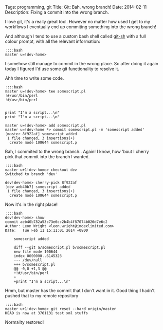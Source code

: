 Tags: programming, git
Title: Git&#58; Bah, wrong branch!
Date: 2014-02-11
Description: Fixing a commit into the wrong branch.

I love git, it's a really great tool. However no matter how used I get to my workflows I eventually end up commiting something into the wrong branch!

And although I tend to use a custom bash shell called [git-sh](https://github.com/rtomayko/git-sh) with a full colour prompt, with all the relevant information:

    ::::bash
    master u=!dev-home>
<!-- PELICAN_END_SUMMARY -->

I somehow still manage to commit in the wrong place. So after doing it again today I figured I'd use some git functionality to resolve it.

Ahh time to write some code.

    ::::bash
    master u=!dev-home> tee somescript.pl
    !#/usr/bin/perl
    !#/usr/bin/perl
    
    
    print "I'm a script...\n"
    print "I'm a script...\n"
    
    master u=!dev-home> add somescript.pl 
    master u=!dev-home *> commit somescript.pl -m 'somescript added'
    [master 8f922af] somescript added
     1 file changed, 3 insertions(+)
      create mode 100644 somescript.p

Bah, I commited to the wrong branch.. Again! I know, how 'bout I cherry pick that commit into the branch I wanted.

    ::::bash
    master u+1!dev-home> checkout dev
    Switched to branch 'dev'
    
    dev!dev-home> cherry-pick 8f922af
    [dev aeb40b7] somescript added
     1 file changed, 3 insertions(+)
      create mode 100644 somescript.p

Now it's in the right place!
    
    ::::bash
    dev!dev-home> show
    commit aeb40b782a53c73e6cc2b4b4f87074b026d7e6c2
    Author: Leon Wright <leon.wright@imdexlimited.com>
    Date:   Tue Feb 11 15:11:01 2014 +0800
    
        somescript added
    
        diff --git a/somescript.pl b/somescript.pl
        new file mode 100644
        index 0000000..6145323
        --- /dev/null
        +++ b/somescript.pl
        @@ -0,0 +1,3 @@
        +!#/usr/bin/perl
        +
        +print "I'm a script...\n"

Hmm, but master has the commit that I don't want in it. Good thing I hadn't pushed that to my remote repository
    
    ::::bash
    master u+1!dev-home> git reset --hard origin/master 
    HEAD is now at 3761131 test xml stuffs

Normality restored!
